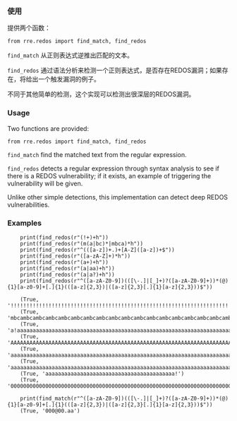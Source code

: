 
### 使用

提供两个函数：

```
from rre.redos import find_match, find_redos
```

`find_match` 从正则表达式逆推出匹配的文本。

`find_redos` 通过语法分析来检测一个正则表达式，是否存在REDOS漏洞；如果存在，将给出一个触发漏洞的例子。

不同于其他简单的检测，这个实现可以检测出很深层的REDOS漏洞。


### Usage

Two functions are provided:

```
from rre.redos import find_match, find_redos
```

`find_match` find the matched text from the regular expression.

`find_redos` detects a regular expression through syntax analysis to see if there is a REDOS vulnerability; if it exists, an example of triggering the vulnerability will be given.

Unlike other simple detections, this implementation can detect deep REDOS vulnerabilities.


### Examples

```
    print(find_redos(r"(!+)+h"))
    print(find_redos(r"(m(a|bc)*|mbca)*h"))
    print(find_redos(r"^(([a-z])+.)+[A-Z]([a-z])+$"))
    print(find_redos(r"([a-zA-Z]+)*h"))
    print(find_redos(r"(a+)+h"))
    print(find_redos(r"(a|aa)+h"))
    print(find_redos(r"(a|a?)+h"))
    print(find_redos(r"^([a-zA-Z0-9])(([\-.]|[_]+)?([a-zA-Z0-9]+))*(@){1}[a-z0-9]+[.]{1}(([a-z]{2,3})|([a-z]{2,3}[.]{1}[a-z]{2,3}))$"))

    (True, '!!!!!!!!!!!!!!!!!!!!!!!!!!!!!!!!!!!!!!!!!!!!!!!!!!!!!!!!!!!!!!!!!!!!!!!!!!!!!!!!!!')
    (True, 'mbcambcambcambcambcambcambcambcambcambcambcambcambcambcambcambcambcambcambcambcambcambcambcambcambcambcambcambcambcambcambcambcambcambcambcambcambcambcambcambca!')
    (True, 'a!aaaaaaaaaaaaaaaaaaaaaaaaaaaaaaaaaaaaaaaaaaaaaaaaaaaaaaaaaaaaaaaaaaaaaaaaaaaaaaaaaaaaaaaaaaaaaaaaaaaaaaaaaaaaaaaaaaaaaaaa!')
    (True, 'AAAAAAAAAAAAAAAAAAAAAAAAAAAAAAAAAAAAAAAAAAAAAAAAAAAAAAAAAAAAAAAAAAAAAAAAAAAAAAAA!')
    (True, 'aaaaaaaaaaaaaaaaaaaaaaaaaaaaaaaaaaaaaaaaaaaaaaaaaaaaaaaaaaaaaaaaaaaaaaaaaaaaaaaaa!')
    (True, 'aaaaaaaaaaaaaaaaaaaaaaaaaaaaaaaaaaaaaaaaaaaaaaaaaaaaaaaaaaaaaaaaaaaaaaaaaaaaaaaaa!')
    (True, 'aaaaaaaaaaaaaaaaaaaaaaaaaaaaaaaaaaaaaaaaa!')
    (True, '000000000000000000000000000000000000000000000000000000000000000000000000000000000!')

    print(find_match(r"^([a-zA-Z0-9])(([\-.]|[_]+)?([a-zA-Z0-9]+))*(@){1}[a-z0-9]+[.]{1}(([a-z]{2,3})|([a-z]{2,3}[.]{1}[a-z]{2,3}))$"))
    (True, '000@00.aa')
    
    
```
